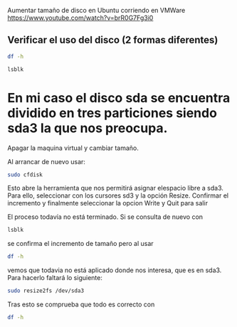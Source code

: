 Aumentar tamaño de disco en Ubuntu corriendo en VMWare
https://www.youtube.com/watch?v=brR0G7Fg3i0

## Verificar el uso del disco (2 formas diferentes)
````bash
df -h
````
````bash
lsblk
````

# En mi caso el disco sda se encuentra dividido en tres particiones siendo sda3 la que nos preocupa.

Apagar la maquina virtual y cambiar tamaño.

Al arrancar de nuevo usar:
````bash
sudo cfdisk
````
Esto abre la herramienta que nos permitirá asignar elespacio libre a sda3. Para ello, seleccionar con los cursores sd3 y la opción Resize.
Confirmar el incremento y finalmente seleccionar la opcion Write y Quit para salir

El proceso todavía no está terminado. 
Si se consulta de nuevo con
````bash
lsblk
````
se confirma el incremento de tamaño pero al usar
````bash
df -h
````
vemos que todavia no está aplicado donde nos interesa, que es en sda3. Para hacerlo faltará lo siguiente:
````bash
sudo resize2fs /dev/sda3
````

Tras esto se comprueba que todo es correcto con 
````bash
df -h
````

